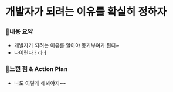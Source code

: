 
# 개발자가 되려는 이유를 확실히 정하자 

### 📌내용 요약 
- 개발자가 되려는 이유를 알아야 동기부여가 된다~
- 나어린다ㅓ라ㅓ

### 📌느낀 점 & Action Plan
- 나도 이렇게 해봐야지~~ 
